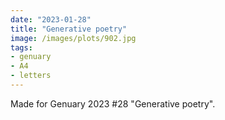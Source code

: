 ```yaml
---
date: "2023-01-28"
title: "Generative poetry"
image: /images/plots/902.jpg
tags:
- genuary
- A4
- letters
---
```


Made for Genuary 2023 #28 "Generative poetry".


